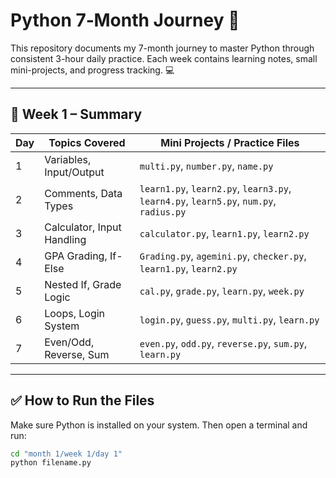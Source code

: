 # Python 7‑Month Journey 🐍

This repository documents my 7-month journey to master Python through consistent 3-hour daily practice. Each week contains learning notes, small mini-projects, and progress tracking. 💻

---

## 📅 Week 1 – Summary

| Day | Topics Covered             | Mini Projects / Practice Files        |
|-----|----------------------------|---------------------------------------|
| 1   | Variables, Input/Output    | `multi.py`, `number.py`, `name.py`    |
| 2   | Comments, Data Types       | `learn1.py`, `learn2.py`, `learn3.py`, `learn4.py`, `learn5.py`, `num.py`, `radius.py` |
| 3   | Calculator, Input Handling | `calculator.py`, `learn1.py`, `learn2.py` |
| 4   | GPA Grading, If-Else       | `Grading.py`, `agemini.py`, `checker.py`, `learn1.py`, `learn2.py` |
| 5   | Nested If, Grade Logic     | `cal.py`, `grade.py`, `learn.py`, `week.py` |
| 6   | Loops, Login System        | `login.py`, `guess.py`, `multi.py`, `learn.py` |
| 7   | Even/Odd, Reverse, Sum     | `even.py`, `odd.py`, `reverse.py`, `sum.py`, `learn.py` |

---

## ✅ How to Run the Files

Make sure Python is installed on your system. Then open a terminal and run:

```bash
cd "month 1/week 1/day 1"
python filename.py
